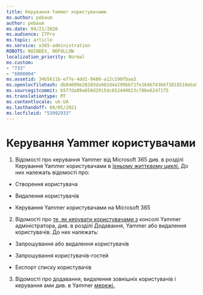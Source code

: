 ```yaml
---
title: Керування Yammer користувачами
ms.author: pebaum
author: pebaum
ms.date: 04/21/2020
ms.audience: ITPro
ms.topic: article
ms.service: o365-administration
ROBOTS: NOINDEX, NOFOLLOW
localization_priority: Normal
ms.custom:
- "733"
- "6000004"
ms.assetid: 34b5611b-e77e-4dd1-9480-a12c190fbaa3
ms.openlocfilehash: db84609e28283da902d4a299bbf1fe164b74366f3818510eba5f10d2ebbdf4f0
ms.sourcegitcommit: b5f7da89a650d2915dc652449623c78be6247175
ms.translationtype: MT
ms.contentlocale: uk-UA
ms.lasthandoff: 08/05/2021
ms.locfileid: "53992933"
---
```

# <a name="managing-yammer-users"></a>Керування Yammer користувачами

1. Відомості про керування Yammer від Microsoft 365 див. в розділі Керування Yammer користувачами в [їхньому життєвому циклі.](https://docs.microsoft.com/yammer/manage-yammer-users/manage-users-across-their-lifecycle) До них належать відомості про:

  - Створення користувача

  - Видалення користувачів

  - Керування Yammer користувачами на Microsoft 365

2. Відомості про [те, як керувати користувачами з](https://docs.microsoft.com/yammer/manage-yammer-users/add-block-or-remove-users) консолі Yammer адміністратора, див. в розділі Додавання, Yammer або видалення користувачів. До них належать:

  - Запрошування або видалення користувачів

  - Запрошування користувачів-гостей

  - Експорт списку користувачів

3. Відомості про додавання, видалення зовнішніх користувачів і керування ами див. в Yammer [мережі.](https://docs.microsoft.com/yammer/work-with-external-users/add-external-participants)
